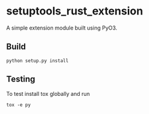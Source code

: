 # setuptools_rust_extension

A simple extension module built using PyO3.

## Build

```shell
python setup.py install
```

## Testing

To test install tox globally and run

```shell
tox -e py
```

